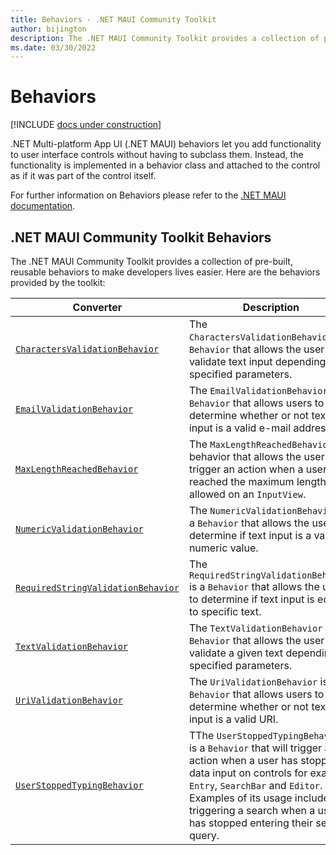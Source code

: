 ```yaml
---
title: Behaviors - .NET MAUI Community Toolkit
author: bijington
description: The .NET MAUI Community Toolkit provides a collection of pre-built, reusable behaviors to make developers lives easier.
ms.date: 03/30/2022
---
```


# Behaviors

[!INCLUDE [docs under construction](../includes/preview-note.md)]

.NET Multi-platform App UI (.NET MAUI) behaviors let you add functionality to user interface controls without having to subclass them. Instead, the functionality is implemented in a behavior class and attached to the control as if it was part of the control itself.

For further information on Behaviors please refer to the [.NET MAUI documentation](/dotnet/maui/fundamentals/behaviors).

## .NET MAUI Community Toolkit Behaviors

The .NET MAUI Community Toolkit provides a collection of pre-built, reusable behaviors to make developers lives easier. Here are the behaviors provided by the toolkit:

| Converter | Description |
| --------- | ----------- |
| [`CharactersValidationBehavior`](characters-validation-behavior.md) | The `CharactersValidationBehavior` is a `Behavior` that allows the user to validate text input depending on specified parameters. |
| [`EmailValidationBehavior`](email-validation-behavior.md) | The `EmailValidationBehavior` is a `Behavior` that allows users to determine whether or not text input is a valid e-mail address. |
| [`MaxLengthReachedBehavior`](maximum-length-reached-behavior.md) | The `MaxLengthReachedBehavior` is a behavior that allows the user to trigger an action when a user has reached the maximum length allowed on an `InputView`. |
| [`NumericValidationBehavior`](numeric-validation-behavior.md) | The `NumericValidationBehavior` is a `Behavior` that allows the user to determine if text input is a valid numeric value. |
| [`RequiredStringValidationBehavior`](required-string-validation-behavior.md) | The `RequiredStringValidationBehavior` is a `Behavior` that allows the user to determine if text input is equal to specific text. |
| [`TextValidationBehavior`](text-validation-behavior.md) | The `TextValidationBehavior` is a `Behavior` that allows the user to validate a given text depending on specified parameters. |
| [`UriValidationBehavior`](uri-validation-behavior.md) | The `UriValidationBehavior` is a `Behavior` that allows users to determine whether or not text input is a valid URI. |
| [`UserStoppedTypingBehavior`](user-stopped-typing-behavior.md) | TThe `UserStoppedTypingBehavior` is a `Behavior` that will trigger an action when a user has stopped data input on controls for example `Entry`, `SearchBar` and `Editor`. Examples of its usage include triggering a search when a user has stopped entering their search query. |
